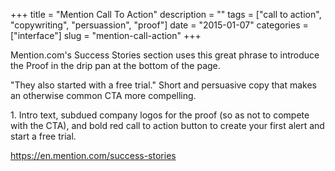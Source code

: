 +++
title = "Mention Call To Action"
description = ""
tags = ["call to action", "copywriting", "persuassion", "proof"]
date = "2015-01-07"
categories = ["interface"]
slug = "mention-call-action"
+++


<p>Mention.com's Success Stories section  uses this great phrase to introduce the Proof in the drip pan at the bottom of the page.</p>

<p>&quot;They also started with a free trial.&quot; Short and persuasive copy that makes an otherwise common CTA more compelling.</p>

<div id="screens-full" class="clear"><div class="caption">1. Intro text, subdued company logos for the proof (so as not to compete with the CTA), and bold red call to action button to create your first alert and start a free trial.</div><div class="fullimg clear"><a href="http://media.konigi.com/interface/mention-cta-1.png" class="group" rel="group" title="1. Intro text, subdued company logos for the proof (so as not to compete with the CTA), and bold red..."><img src="http://media.konigi.com/interface/mention-cta-1.png" alt="" class="img-responsive"></a></div></div>        
<p><a href="https://en.mention.com/success-stories">https://en.mention.com/success-stories</a></p>


